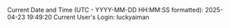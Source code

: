 Current Date and Time (UTC - YYYY-MM-DD HH:MM:SS formatted): 2025-04-23 19:49:20
Current User's Login: luckyaiman
